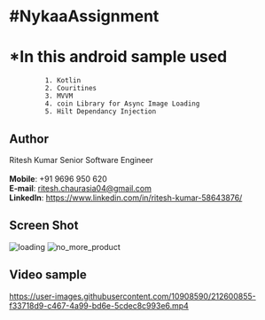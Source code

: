 # #NykaaAssignment

 # *In this android sample used
             1. Kotlin
             2. Couritines
             3. MVVM
             4. coin Library for Async Image Loading
             5. Hilt Dependancy Injection
             
 ## Author
  
  Ritesh Kumar 
  Senior Software Engineer  
  <br>
  **Mobile**: +91 9696 950 620  
  **E-mail**: ritesh.chaurasia04@gmail.com  
  **LinkedIn**: https://www.linkedin.com/in/ritesh-kumar-58643876/

 ## Screen Shot
![loading](https://user-images.githubusercontent.com/10908590/212600842-a2b92fb7-bbaa-4a84-bc63-cae687a8a6d6.jpeg)
![no_more_product](https://user-images.githubusercontent.com/10908590/212600847-65e28944-28c7-4b18-a8b1-0bc023e4e031.jpeg)


## Video sample
https://user-images.githubusercontent.com/10908590/212600855-f33718d9-c467-4a99-bd6e-5cdec8c993e6.mp4

